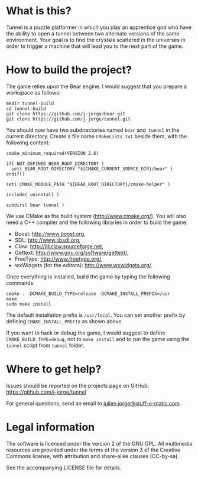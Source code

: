 What is this?
====

Tunnel is a puzzle platformer in which you play an apprentice god
who have the ability to open a tunnel between two alternate versions
of the same environment. Your goal is to find the crystals scattered
in the universes in order to trigger a machine that will lead you to
the next part of the game.

How to build the project?
====

The game relies upon the Bear engine. I would suggest that you prepare
a workspace as follows:

    mkdir tunnel-build
    cd tunnel-build
    git clone https://github.com/j-jorge/bear.git
    git clone https://github.com/j-jorge/tunnel.git

You should now have two subdirectories named `bear` and` tunnel` in
the current directory. Create a file name `CMakeLists.txt` beside
them, with the following content:

    cmake_minimum_required(VERSION 2.6)
    
    if( NOT DEFINED BEAR_ROOT_DIRECTORY )
      set( BEAR_ROOT_DIRECTORY "${CMAKE_CURRENT_SOURCE_DIR}/bear" )
    endif()
    
    set( CMAKE_MODULE_PATH "${BEAR_ROOT_DIRECTORY}/cmake-helper" )
    
    include( uninstall )
    
    subdirs( bear tunnel )
  
We use CMake as the build system (http://www.cmake.org/). You will
also need a C++ compiler and the following libraries in order to build
the game:

- Boost: http://www.boost.org,
- SDL: http://www.libsdl.org,
- Claw: http://libclaw.sourceforge.net,
- Gettext: http://www.gnu.org/software/gettext/,
- FreeType: http://www.freetype.org/,
- wxWidgets (for the editors): http://www.wxwidgets.org/.

Once everything is installed, build the game by typing the following
commands:

    cmake . -DCMAKE_BUILD_TYPE=release -DCMAKE_INSTALL_PREFIX=/usr
    make
    sudo make install
    
The default installation prefix is `/usr/local`. You can set another
prefix by defining `CMAKE_INSTALL_PREFIX` as shown above.

If you want to hack or debug the game, I would suggest to define
`CMAKE_BUILD_TYPE=debug`, not to `make install` and to run the game
using the `tunnel` script from `tunnel` folder.

Where to get help?
====

Issues should be reported on the projects page on GitHub:
https://github.com/j-jorge/tunnel

For general questions, send an email to julien.jorge@stuff-o-matic.com. 

Legal information
====

The software is licensed under the version 2 of the GNU GPL. All
multimedia resources are provided under the terms of the version 3 of
the Creative Commons license, with attribution and share-alike clauses
(CC-by-sa).

See the accompanying LICENSE file for details.
